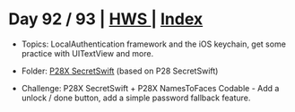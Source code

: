 # Day 92 / 93 | [HWS ](https://www.hackingwithswift.com/100/) | [Index](https://github.com/JulesMoorhouse/100DaysOfSwift/blob/master/README.md)

- Topics: LocalAuthentication framework and the iOS keychain, get some practice with UITextView and more.

- Folder: [P28X SecretSwift](https://github.com/JulesMoorhouse/100DaysOfSwift/tree/master/P28X%20SecretSwift/SecretSwift) (based on P28 SecretSwift)

- Challenge: P28X SecretSwift + P28X NamesToFaces Codable - Add a unlock / done button, add a simple password fallback feature.